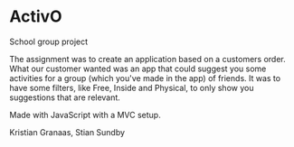 # ActivO
 School group project

The assignment was to create an application based on a customers order.
What our customer wanted was an app that could suggest you some activities 
for a group (which you've made in the app) of friends.
It was to have some filters, like Free, Inside and Physical, to only show
you suggestions that are relevant.

Made with JavaScript with a MVC setup.

Kristian Granaas,
Stian Sundby
